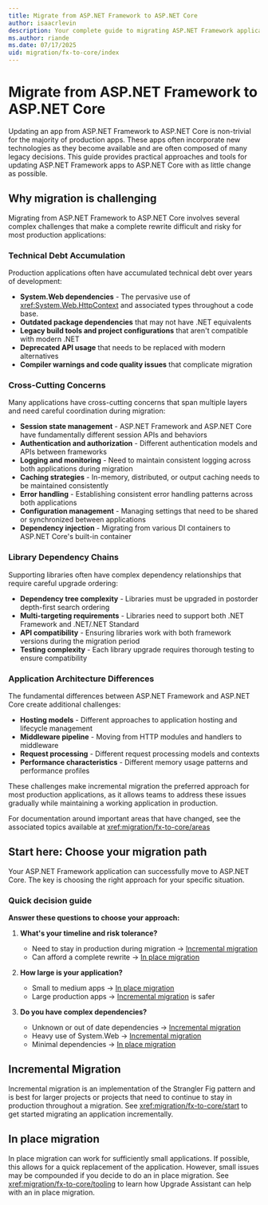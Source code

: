 ```yaml
---
title: Migrate from ASP.NET Framework to ASP.NET Core
author: isaacrlevin
description: Your complete guide to migrating ASP.NET Framework applications to ASP.NET Core, with practical approaches and step-by-step guidance.
ms.author: riande
ms.date: 07/17/2025
uid: migration/fx-to-core/index
---
```

# Migrate from ASP.NET Framework to ASP.NET Core

<!-- see mermaid.txt to change diagrams -->

Updating an app from ASP.NET Framework to ASP.NET Core is non-trivial for the majority of production apps. These apps often incorporate new technologies as they become available and are often composed of many legacy decisions. This guide provides practical approaches and tools for updating ASP.NET Framework apps to ASP.NET Core with as little change as possible.

## Why migration is challenging

Migrating from ASP.NET Framework to ASP.NET Core involves several complex challenges that make a complete rewrite difficult and risky for most production applications:

### Technical Debt Accumulation

Production applications often have accumulated technical debt over years of development:

* **System.Web dependencies** - The pervasive use of <xref:System.Web.HttpContext> and associated types throughout a code base.
* **Outdated package dependencies** that may not have .NET equivalents
* **Legacy build tools and project configurations** that aren't compatible with modern .NET
* **Deprecated API usage** that needs to be replaced with modern alternatives
* **Compiler warnings and code quality issues** that complicate migration

### Cross-Cutting Concerns

Many applications have cross-cutting concerns that span multiple layers and need careful coordination during migration:

* **Session state management** - ASP.NET Framework and ASP.NET Core have fundamentally different session APIs and behaviors
* **Authentication and authorization** - Different authentication models and APIs between frameworks
* **Logging and monitoring** - Need to maintain consistent logging across both applications during migration
* **Caching strategies** - In-memory, distributed, or output caching needs to be maintained consistently
* **Error handling** - Establishing consistent error handling patterns across both applications
* **Configuration management** - Managing settings that need to be shared or synchronized between applications
* **Dependency injection** - Migrating from various DI containers to ASP.NET Core's built-in container

### Library Dependency Chains

Supporting libraries often have complex dependency relationships that require careful upgrade ordering:

* **Dependency tree complexity** - Libraries must be upgraded in postorder depth-first search ordering
* **Multi-targeting requirements** - Libraries need to support both .NET Framework and .NET/.NET Standard
* **API compatibility** - Ensuring libraries work with both framework versions during the migration period
* **Testing complexity** - Each library upgrade requires thorough testing to ensure compatibility

### Application Architecture Differences

The fundamental differences between ASP.NET Framework and ASP.NET Core create additional challenges:

* **Hosting models** - Different approaches to application hosting and lifecycle management
* **Middleware pipeline** - Moving from HTTP modules and handlers to middleware
* **Request processing** - Different request processing models and contexts
* **Performance characteristics** - Different memory usage patterns and performance profiles

These challenges make incremental migration the preferred approach for most production applications, as it allows teams to address these issues gradually while maintaining a working application in production.

For documentation around important areas that have changed, see the associated topics  available at <xref:migration/fx-to-core/areas>

## Start here: Choose your migration path

Your ASP.NET Framework application can successfully move to ASP.NET Core. The key is choosing the right approach for your specific situation.

### Quick decision guide

**Answer these questions to choose your approach:**

1. **What's your timeline and risk tolerance?**
   * Need to stay in production during migration → [Incremental migration](#incremental-migration)
   * Can afford a complete rewrite → [In place migration](#in-place-migration)

2. **How large is your application?**
   * Small to medium apps → [In place migration](#in-place-migration)
   * Large production apps → [Incremental migration](#incremental-migration) is safer

3. **Do you have complex dependencies?**
   * Unknown or out of date dependencies → [Incremental migration](#incremental-migration)
   * Heavy use of System.Web → [Incremental migration](#incremental-migration)
   * Minimal dependencies → [In place migration](#in-place-migration)


## Incremental Migration

Incremental migration is an implementation of the Strangler Fig pattern and is best for larger projects or projects that need to continue to stay in production throughout a migration. See <xref:migration/fx-to-core/start> to get started migrating an application incrementally.

## In place migration

In place migration can work for sufficiently small applications. If possible, this allows for a quick replacement of the application. However, small issues may be compounded if you decide to do an in place migration. See <xref:migration/fx-to-core/tooling> to learn how Upgrade Assistant can help with an in place migration.
